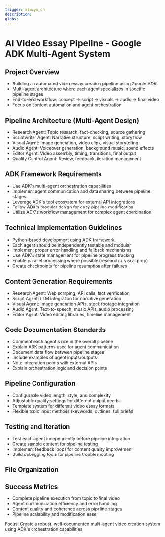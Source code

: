 ```yaml
---
trigger: always_on
description: 
globs: 
---
```


# AI Video Essay Pipeline - Google ADK Multi-Agent System

## Project Overview

- Building an automated video essay creation pipeline using Google ADK
- Multi-agent architecture where each agent specializes in specific pipeline stages
- End-to-end workflow: concept → script → visuals → audio → final video
- Focus on content automation and agent orchestration

## Pipeline Architecture (Multi-Agent Design)

- Research Agent: Topic research, fact-checking, source gathering
- Scriptwriter Agent: Narrative structure, script writing, story flow
- Visual Agent: Image generation, video clips, visual storytelling
- Audio Agent: Voiceover generation, background music, sound effects
- Editor Agent: Video assembly, timing, transitions, final output
- Quality Control Agent: Review, feedback, iteration management

## ADK Framework Requirements

- Use ADK's multi-agent orchestration capabilities
- Implement agent communication and data sharing between pipeline stages
- Leverage ADK's tool ecosystem for external API integrations
- Follow ADK's modular design for easy pipeline modification
- Utilize ADK's workflow management for complex agent coordination

## Technical Implementation Guidelines

- Python-based development using ADK framework
- Each agent should be independently testable and modular
- Implement proper error handling and fallback mechanisms
- Use ADK's state management for pipeline progress tracking
- Enable parallel processing where possible (research + visual prep)
- Create checkpoints for pipeline resumption after failures

## Content Generation Requirements

- Research Agent: Web scraping, API calls, fact verification
- Script Agent: LLM integration for narrative generation
- Visual Agent: Image generation APIs, stock footage integration
- Audio Agent: Text-to-speech, music APIs, audio processing
- Editor Agent: Video editing libraries, timeline management

## Code Documentation Standards

- Comment each agent's role in the overall pipeline
- Explain ADK patterns used for agent communication
- Document data flow between pipeline stages
- Include examples of agent inputs/outputs
- Note integration points with external APIs
- Explain orchestration logic and decision points

## Pipeline Configuration

- Configurable video length, style, and complexity
- Adjustable quality settings for different output needs
- Template system for different video essay formats
- Flexible topic input methods (keywords, outlines, full briefs)

## Testing and Iteration

- Test each agent independently before pipeline integration
- Create sample content for pipeline testing
- Implement feedback loops for content quality improvement
- Build debugging tools for pipeline troubleshooting

## File Organization

## Success Metrics

- Complete pipeline execution from topic to final video
- Agent communication efficiency and error handling
- Content quality and coherence across pipeline stages
- Pipeline scalability and modification ease

Focus: Create a robust, well-documented multi-agent video creation system using ADK's orchestration capabilities
